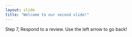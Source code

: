 ```yaml
---
layout: slide
title: "Welcome to our second slide!"
---
```

Step 7, Respond to a review.
Use the left arrow to go back!
